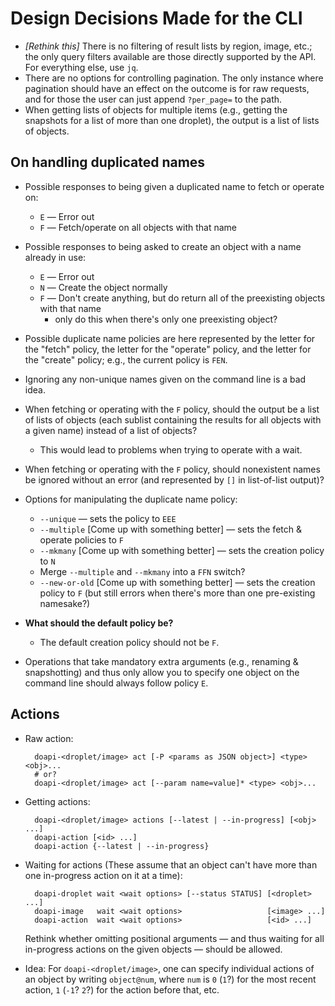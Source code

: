 # Design Decisions Made for the CLI

- *[Rethink this]* There is no filtering of result lists by region, image,
  etc.; the only query filters available are those directly supported by the
  API.  For everything else, use `jq`.
- There are no options for controlling pagination.  The only instance where
  pagination should have an effect on the outcome is for raw requests, and for
  those the user can just append `?per_page=` to the path.
- When getting lists of objects for multiple items (e.g., getting the snapshots
  for a list of more than one droplet), the output is a list of lists of
  objects.

## On handling duplicated names

- Possible responses to being given a duplicated name to fetch or operate on:
    - `E` — Error out
    - `F` — Fetch/operate on all objects with that name

- Possible responses to being asked to create an object with a name already in
  use:
    - `E` — Error out
    - `N` — Create the object normally
    - `F` — Don't create anything, but do return all of the preexisting objects
      with that name
        - only do this when there's only one preexisting object?

- Possible duplicate name policies are here represented by the letter for the
  "fetch" policy, the letter for the "operate" policy, and the letter for the
  "create" policy; e.g., the current policy is `FEN`.

- Ignoring any non-unique names given on the command line is a bad idea.

- When fetching or operating with the `F` policy, should the output be a list
  of lists of objects (each sublist containing the results for all objects with
  a given name) instead of a list of objects?
    - This would lead to problems when trying to operate with a wait.

- When fetching or operating with the `F` policy, should nonexistent names be
  ignored without an error (and represented by `[]` in list-of-list output)?

- Options for manipulating the duplicate name policy:
    - `--unique` — sets the policy to `EEE`
    - `--multiple` [Come up with something better] — sets the fetch & operate
      policies to `F`
    - `--mkmany` [Come up with something better] — sets the creation policy to
      `N`
    - Merge `--multiple` and `--mkmany` into a `FFN` switch?
    - `--new-or-old` [Come up with something better] — sets the creation policy
      to `F` (but still errors when there's more than one pre-existing
      namesake?)

- **What should the default policy be?**
    - The default creation policy should not be `F`.

- Operations that take mandatory extra arguments (e.g., renaming &
  snapshotting) and thus only allow you to specify one object on the command
  line should always follow policy `E`.

## Actions

- Raw action:

        doapi-<droplet/image> act [-P <params as JSON object>] <type> <obj>...
        # or?
        doapi-<droplet/image> act [--param name=value]* <type> <obj>...

- Getting actions:

        doapi-<droplet/image> actions [--latest | --in-progress] [<obj> ...]
        doapi-action [<id> ...]
        doapi-action {--latest | --in-progress}

- Waiting for actions (These assume that an object can't have more than one
  in-progress action on it at a time):

        doapi-droplet wait <wait options> [--status STATUS] [<droplet> ...]
        doapi-image   wait <wait options>                   [<image> ...]
        doapi-action  wait <wait options>                   [<id> ...]

    Rethink whether omitting positional arguments — and thus waiting for all
    in-progress actions on the given objects — should be allowed.

- Idea: For `doapi-<droplet/image>`, one can specify individual actions of an
  object by writing `object@num`, where `num` is `0` (`1`?) for the most recent
  action, `1` (`-1`? `2`?) for the action before that, etc.
